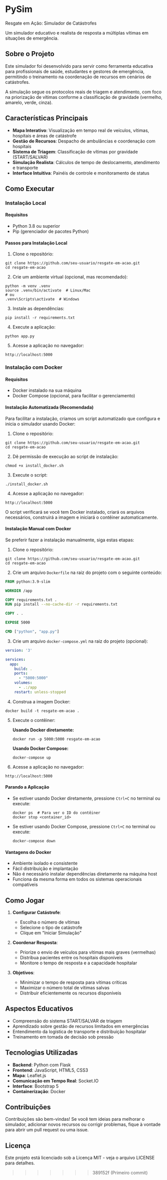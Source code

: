 # PySim
Resgate em Ação: Simulador de Catástrofes

Um simulador educativo e realista de resposta a múltiplas vítimas em situações de emergência.

## Sobre o Projeto

Este simulador foi desenvolvido para servir como ferramenta educativa para profissionais de saúde, estudantes e gestores de emergência, permitindo o treinamento na coordenação de recursos em cenários de catástrofes.

A simulação segue os protocolos reais de triagem e atendimento, com foco na priorização de vítimas conforme a classificação de gravidade (vermelho, amarelo, verde, cinza).

## Características Principais

- **Mapa Interativo**: Visualização em tempo real de veículos, vítimas, hospitais e áreas de catástrofe
- **Gestão de Recursos**: Despacho de ambulâncias e coordenação com hospitais
- **Sistema de Triagem**: Classificação de vítimas por gravidade (START/SALVAR)
- **Simulação Realista**: Cálculos de tempo de deslocamento, atendimento e transporte
- **Interface Intuitiva**: Painéis de controle e monitoramento de status

## Como Executar

### Instalação Local

#### Requisitos

- Python 3.8 ou superior
- Pip (gerenciador de pacotes Python)

#### Passos para Instalação Local

1. Clone o repositório:
```
git clone https://github.com/seu-usuario/resgate-em-acao.git
cd resgate-em-acao
```

2. Crie um ambiente virtual (opcional, mas recomendado):
```
python -m venv .venv
source .venv/bin/activate  # Linux/Mac
# ou
.venv\Scripts\activate  # Windows
```

3. Instale as dependências:
```
pip install -r requirements.txt
```

4. Execute a aplicação:
```
python app.py
```

5. Acesse a aplicação no navegador:
```
http://localhost:5000
```

### Instalação com Docker

#### Requisitos

- Docker instalado na sua máquina
- Docker Compose (opcional, para facilitar o gerenciamento)

#### Instalação Automatizada (Recomendada)

Para facilitar a instalação, criamos um script automatizado que configura e inicia o simulador usando Docker:

1. Clone o repositório:
```
git clone https://github.com/seu-usuario/resgate-em-acao.git
cd resgate-em-acao
```

2. Dê permissão de execução ao script de instalação:
```
chmod +x install_docker.sh
```

3. Execute o script:
```
./install_docker.sh
```

4. Acesse a aplicação no navegador:
```
http://localhost:5000
```

O script verificará se você tem Docker instalado, criará os arquivos necessários, construirá a imagem e iniciará o contêiner automaticamente.

#### Instalação Manual com Docker

Se preferir fazer a instalação manualmente, siga estas etapas:

1. Clone o repositório:
```
git clone https://github.com/seu-usuario/resgate-em-acao.git
cd resgate-em-acao
```

2. Crie um arquivo `Dockerfile` na raiz do projeto com o seguinte conteúdo:
```dockerfile
FROM python:3.9-slim

WORKDIR /app

COPY requirements.txt .
RUN pip install --no-cache-dir -r requirements.txt

COPY . .

EXPOSE 5000

CMD ["python", "app.py"]
```

3. Crie um arquivo `docker-compose.yml` na raiz do projeto (opcional):
```yaml
version: '3'

services:
  app:
    build: .
    ports:
      - "5000:5000"
    volumes:
      - .:/app
    restart: unless-stopped
```

4. Construa a imagem Docker:
```
docker build -t resgate-em-acao .
```

5. Execute o contêiner:

   **Usando Docker diretamente:**
   ```
   docker run -p 5000:5000 resgate-em-acao
   ```

   **Usando Docker Compose:**
   ```
   docker-compose up
   ```

6. Acesse a aplicação no navegador:
```
http://localhost:5000
```

#### Parando a Aplicação

- Se estiver usando Docker diretamente, pressione `Ctrl+C` no terminal ou execute:
  ```
  docker ps  # Para ver o ID do contêiner
  docker stop <container_id>
  ```

- Se estiver usando Docker Compose, pressione `Ctrl+C` no terminal ou execute:
  ```
  docker-compose down
  ```

#### Vantagens do Docker

- Ambiente isolado e consistente
- Fácil distribuição e implantação
- Não é necessário instalar dependências diretamente na máquina host
- Funciona da mesma forma em todos os sistemas operacionais compatíveis

## Como Jogar

1. **Configurar Catástrofe**:
   - Escolha o número de vítimas
   - Selecione o tipo de catástrofe
   - Clique em "Iniciar Simulação"

2. **Coordenar Resposta**:
   - Priorize o envio de veículos para vítimas mais graves (vermelhas)
   - Distribua pacientes entre os hospitais disponíveis
   - Monitore o tempo de resposta e a capacidade hospitalar

3. **Objetivos**:
   - Minimizar o tempo de resposta para vítimas críticas
   - Maximizar o número total de vítimas salvas
   - Distribuir eficientemente os recursos disponíveis

## Aspectos Educativos

- Compreensão do sistema START/SALVAR de triagem
- Aprendizado sobre gestão de recursos limitados em emergências
- Entendimento da logística de transporte e distribuição hospitalar
- Treinamento em tomada de decisão sob pressão

## Tecnologias Utilizadas

- **Backend**: Python com Flask
- **Frontend**: JavaScript, HTML5, CSS3
- **Mapa**: Leaflet.js
- **Comunicação em Tempo Real**: Socket.IO
- **Interface**: Bootstrap 5
- **Containerização**: Docker

## Contribuições

Contribuições são bem-vindas! Se você tem ideias para melhorar o simulador, adicionar novos recursos ou corrigir problemas, fique à vontade para abrir um pull request ou uma issue.

## Licença

Este projeto está licenciado sob a Licença MIT - veja o arquivo LICENSE para detalhes. 
>>>>>>> 389152f (Primeiro commit)
